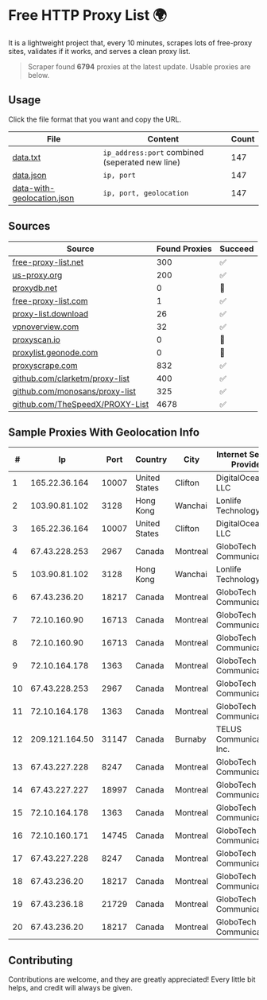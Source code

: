 
# Free HTTP Proxy List 🌍

It is a lightweight project that, every 10 minutes, scrapes lots of free-proxy sites, validates if it works, and serves a clean proxy list.


> Scraper found **6794** proxies at the latest update. Usable proxies are below.

## Usage

Click the file format that you want and copy the URL.


|File|Content|Count|
|----|-------|-----|
|[data.txt](https://raw.githubusercontent.com/themiralay/Proxy-List-World/master/data.txt)|`ip_address:port` combined (seperated new line)|147|
|[data.json](https://raw.githubusercontent.com/themiralay/Proxy-List-World/master/data.json)|`ip, port`|147|
|[data-with-geolocation.json](https://raw.githubusercontent.com/themiralay/Proxy-List-World/master/data-with-geolocation.json)|`ip, port, geolocation`|147|

## Sources

|Source|Found Proxies|Succeed|
|------|-------------|-------|
|[free-proxy-list.net](https://free-proxy-list.net)|300|✅|
|[us-proxy.org](https://www.us-proxy.org)|200|✅|
|[proxydb.net](http://proxydb.net)|0|🚫|
|[free-proxy-list.com](https://free-proxy-list.com/?page=&port=&type%5B%5D=http&type%5B%5D=https&up_time=0&search=Search)|1|✅|
|[proxy-list.download](https://www.proxy-list.download/HTTP)|26|✅|
|[vpnoverview.com](https://vpnoverview.com/privacy/anonymous-browsing/free-proxy-servers)|32|✅|
|[proxyscan.io](https://www.proxyscan.io)|0|🚫|
|[proxylist.geonode.com](https://proxylist.geonode.com/api/proxy-list?limit=300&page=1&sort_by=lastChecked&sort_type=desc&protocols=http,https)|0|🚫|
|[proxyscrape.com](https://api.proxyscrape.com/v2/?request=displayproxies&protocol=http&timeout=10000&country=all&ssl=all&anonymity=all)|832|✅|
|[github.com/clarketm/proxy-list](https://raw.githubusercontent.com/clarketm/proxy-list/master/proxy-list-raw.txt)|400|✅|
|[github.com/monosans/proxy-list](https://raw.githubusercontent.com/monosans/proxy-list/main/proxies/http.txt)|325|✅|
|[github.com/TheSpeedX/PROXY-List](https://raw.githubusercontent.com/TheSpeedX/PROXY-List/master/http.txt)|4678|✅|


## Sample Proxies With Geolocation Info

|#|Ip|Port|Country|City|Internet Service Provider|
|-|--|----|-------|----|-------------------------|
|1|165.22.36.164|10007|United States|Clifton|DigitalOcean, LLC|
|2|103.90.81.102|3128|Hong Kong|Wanchai|Lonlife Technology Co.|
|3|165.22.36.164|10007|United States|Clifton|DigitalOcean, LLC|
|4|67.43.228.253|2967|Canada|Montreal|GloboTech Communications|
|5|103.90.81.102|3128|Hong Kong|Wanchai|Lonlife Technology Co.|
|6|67.43.236.20|18217|Canada|Montreal|GloboTech Communications|
|7|72.10.160.90|16713|Canada|Montreal|GloboTech Communications|
|8|72.10.160.90|16713|Canada|Montreal|GloboTech Communications|
|9|72.10.164.178|1363|Canada|Montreal|GloboTech Communications|
|10|67.43.228.253|2967|Canada|Montreal|GloboTech Communications|
|11|72.10.164.178|1363|Canada|Montreal|GloboTech Communications|
|12|209.121.164.50|31147|Canada|Burnaby|TELUS Communications Inc.|
|13|67.43.227.228|8247|Canada|Montreal|GloboTech Communications|
|14|67.43.227.227|18997|Canada|Montreal|GloboTech Communications|
|15|72.10.164.178|1363|Canada|Montreal|GloboTech Communications|
|16|72.10.160.171|14745|Canada|Montreal|GloboTech Communications|
|17|67.43.227.228|8247|Canada|Montreal|GloboTech Communications|
|18|67.43.236.20|18217|Canada|Montreal|GloboTech Communications|
|19|67.43.236.18|21729|Canada|Montreal|GloboTech Communications|
|20|67.43.236.20|18217|Canada|Montreal|GloboTech Communications|



## Contributing

Contributions are welcome, and they are greatly appreciated! Every
little bit helps, and credit will always be given.

